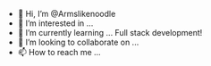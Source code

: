 - 👋 Hi, I’m @Armslikenoodle
- 👀 I’m interested in ... 
- 🌱 I’m currently learning ... Full stack development!
- 💞️ I’m looking to collaborate on ...
- 📫 How to reach me ... 

<!---
Armslikenoodle/Armslikenoodle is a ✨ special ✨ repository because its `README.md` (this file) appears on your GitHub profile.
You can click the Preview link to take a look at your changes.
--->

